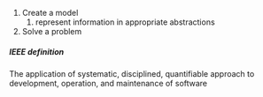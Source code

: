 1) Create a model
	1) represent information in appropriate abstractions
2) Solve a problem


##### IEEE definition
The application of systematic, disciplined, quantifiable approach to development, operation, and maintenance of software